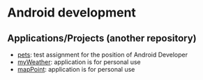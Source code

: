 # Android development
## Applications/Projects (another repository)
- [pets](https://github.com/dmdn/pets): test assignment for the position of Android Developer
- [myWeather](https://github.com/dmdn/myWeather): application is for personal use
- [mapPoint](https://github.com/dmdn/mapPoint): application is for personal use

